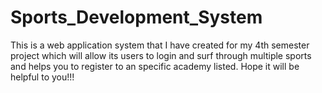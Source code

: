 # Sports_Development_System
This is a web application system that I have created for my 4th semester project which will allow its users to login and surf through multiple sports and helps you to register to an specific academy listed. Hope it will be helpful to you!!!
